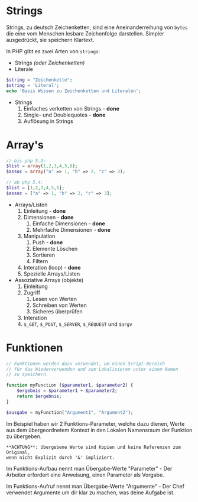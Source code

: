 # Strings

Strings, zu deutsch Zeichenketten, sind eine Aneinanderreihung von `bytes` die eine vom Menschen
lesbare Zeichenfolge darstellen. Simpler ausgedrückt, sie speichern Klartext.

In PHP gibt es zwei Arten von `strings`:

- Strings *(oder Zeichenketten)*
- Literale

```php
$string = "Zeichenkette";
$string = 'Literal';
echo 'Basis Wissen zu Zeichenketten und Literalen';
```

- Strings
    1. Einfaches verketten von Strings - **done**
    2. Single- und Doublequotes - **done**
    3. Auflösung in Strings

# Array's

```php
// bis php 5.3:
$list = array(1,2,3,4,5,6);
$assoc = array("a" => 1, "b" => 2, "c" => 3);

// ab php 5.4:
$list = [1,2,3,4,5,6];
$assoc = ["a" => 1, "b" => 2, "c" => 3];
```

- Arrays/Listen
    1. Einleitung - **done**
    2. Dimensionen - **done**
        1. Einfache Dimensionen - **done**
        2. Mehrfache Dimensionen - **done**
    3. Manipulation
        1. Push - **done**
        2. Elemente Löschen
        3. Sortieren
        4. Filtern
    4. Interation (loop) - **done**
    5. Spezielle Arrays/Listen
- Assoziative Arrays (objekte)
    1. Einleitung
    2. Zugriff
        1. Lesen von Werten
        2. Schreiben von Werten
        3. Sicheres überprüfen
    4. Interation
    5. `$_GET`, `$_POST`, `$_SERVER`, `$_REQUEST` und `$argv`

# Funktionen

```php
// Funktionen werden dazu verwendet, um einen Script-Bereich
// für das Wiederverwenden und zum Lokalisieren unter einem Namen
// zu speichern.

function myFunction ($parameter1, $parameter2) {
    $ergebnis = $parameter1 + $parameter2;
    return $ergebnis;
}

$ausgabe = myFunction("Argument1", "Argument2");
```

Im Beispiel haben wir 2 Funktions-Parameter, welche dazu dienen, Werte
aus dem übergeordnetem Kontext in den Lokalen Namensraum der Funktion zu
übergeben.

    **ACHTUNG**: Übergebene Werte sind Kopien und keine Referenzen zum Original,
    wenn nicht Explizit durch '&' impliziert.

Im Funktions-Aufbau nennt man Übergabe-Werte "Parameter"
    - Der Arbeiter erfordert eine Anweisung, einen Parameter als
      Vorgabe.

Im Funktions-Aufruf nennt man Übergabe-Werte "Argumente"
    - Der Chef verwendet Argumente um dir klar zu machen,
      was deine Aufgabe ist.

